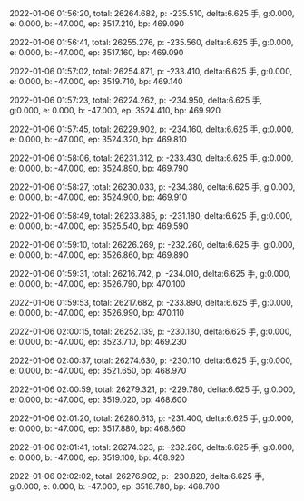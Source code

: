 2022-01-06 01:56:20, total: 26264.682, p: -235.510, delta:6.625 手, g:0.000, e: 0.000, b: -47.000, ep: 3517.210, bp: 469.090

2022-01-06 01:56:41, total: 26255.276, p: -235.560, delta:6.625 手, g:0.000, e: 0.000, b: -47.000, ep: 3517.160, bp: 469.090

2022-01-06 01:57:02, total: 26254.871, p: -233.410, delta:6.625 手, g:0.000, e: 0.000, b: -47.000, ep: 3519.710, bp: 469.140

2022-01-06 01:57:23, total: 26224.262, p: -234.950, delta:6.625 手, g:0.000, e: 0.000, b: -47.000, ep: 3524.410, bp: 469.920

2022-01-06 01:57:45, total: 26229.902, p: -234.160, delta:6.625 手, g:0.000, e: 0.000, b: -47.000, ep: 3524.320, bp: 469.810

2022-01-06 01:58:06, total: 26231.312, p: -233.430, delta:6.625 手, g:0.000, e: 0.000, b: -47.000, ep: 3524.890, bp: 469.790

2022-01-06 01:58:27, total: 26230.033, p: -234.380, delta:6.625 手, g:0.000, e: 0.000, b: -47.000, ep: 3524.900, bp: 469.910

2022-01-06 01:58:49, total: 26233.885, p: -231.180, delta:6.625 手, g:0.000, e: 0.000, b: -47.000, ep: 3525.540, bp: 469.590

2022-01-06 01:59:10, total: 26226.269, p: -232.260, delta:6.625 手, g:0.000, e: 0.000, b: -47.000, ep: 3526.860, bp: 469.890

2022-01-06 01:59:31, total: 26216.742, p: -234.010, delta:6.625 手, g:0.000, e: 0.000, b: -47.000, ep: 3526.790, bp: 470.100

2022-01-06 01:59:53, total: 26217.682, p: -233.890, delta:6.625 手, g:0.000, e: 0.000, b: -47.000, ep: 3526.990, bp: 470.110

2022-01-06 02:00:15, total: 26252.139, p: -230.130, delta:6.625 手, g:0.000, e: 0.000, b: -47.000, ep: 3523.710, bp: 469.230

2022-01-06 02:00:37, total: 26274.630, p: -230.110, delta:6.625 手, g:0.000, e: 0.000, b: -47.000, ep: 3521.650, bp: 468.970

2022-01-06 02:00:59, total: 26279.321, p: -229.780, delta:6.625 手, g:0.000, e: 0.000, b: -47.000, ep: 3519.020, bp: 468.600

2022-01-06 02:01:20, total: 26280.613, p: -231.400, delta:6.625 手, g:0.000, e: 0.000, b: -47.000, ep: 3517.880, bp: 468.660

2022-01-06 02:01:41, total: 26274.323, p: -232.260, delta:6.625 手, g:0.000, e: 0.000, b: -47.000, ep: 3519.100, bp: 468.920

2022-01-06 02:02:02, total: 26276.902, p: -230.820, delta:6.625 手, g:0.000, e: 0.000, b: -47.000, ep: 3518.780, bp: 468.700